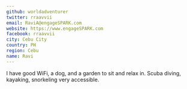 ```yaml
---
github: worldadventurer
twitter: rraavvii
email: RaviA@engageSPARK.com
website: https://www.engageSPARK.com
facebook: rraavvii
city: Cebu City
country: PH
region: Cebu
name: Ravi
---
```


I have good WiFi, a dog, and a garden to sit and relax in. Scuba diving, kayaking, snorkeling very accessible.
